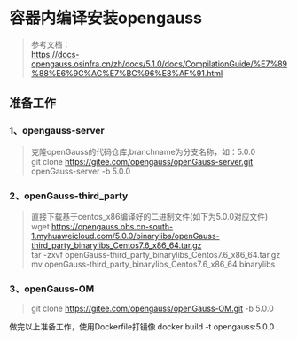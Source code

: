 # 容器内编译安装opengauss

> 参考文档：   
> https://docs-opengauss.osinfra.cn/zh/docs/5.1.0/docs/CompilationGuide/%E7%89%88%E6%9C%AC%E7%BC%96%E8%AF%91.html


## 准备工作

### 1、opengauss-server
> 克隆openGauss的代码仓库,branchname为分支名称，如：5.0.0    
> git clone https://gitee.com/opengauss/openGauss-server.git openGauss-server -b 5.0.0   

### 2、openGauss-third_party
> 直接下载基于centos_x86编译好的二进制文件(如下为5.0.0对应文件)    
> wget https://opengauss.obs.cn-south-1.myhuaweicloud.com/5.0.0/binarylibs/openGauss-third_party_binarylibs_Centos7.6_x86_64.tar.gz     
> tar -zxvf openGauss-third_party_binarylibs_Centos7.6_x86_64.tar.gz    
> mv openGauss-third_party_binarylibs_Centos7.6_x86_64 binarylibs    

### 3、openGauss-OM
> git clone https://gitee.com/opengauss/openGauss-OM.git -b 5.0.0


做完以上准备工作，使用Dockerfile打镜像
docker build -t opengauss:5.0.0 .


